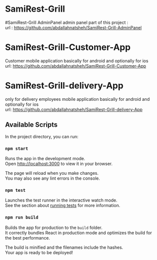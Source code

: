 # SamiRest-Grill
#SamiRest-Grill AdminPanel
admin panel part of this project :</br>
url : https://github.com/abdallahnatsheh/SamiRest-Grill-AdminPanel
# SamiRest-Grill-Customer-App
Customer mobile application basically for android and optionally for ios </br>
url: https://github.com/abdallahnatsheh/SamiRest-Grill-Customer-App
# SamiRest-Grill-delivery-App
only for delivery employees mobile application  basically for android and optionally for ios </br>
url: https://github.com/abdallahnatsheh/SamiRest-Grill-delivery-App
## Available Scripts

In the project directory, you can run:

### `npm start`

Runs the app in the development mode.\
Open [http://localhost:3000](http://localhost:3000) to view it in your browser.

The page will reload when you make changes.\
You may also see any lint errors in the console.

### `npm test`

Launches the test runner in the interactive watch mode.\
See the section about [running tests](https://facebook.github.io/create-react-app/docs/running-tests) for more information.

### `npm run build`

Builds the app for production to the `build` folder.\
It correctly bundles React in production mode and optimizes the build for the best performance.

The build is minified and the filenames include the hashes.\
Your app is ready to be deployed!
